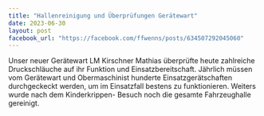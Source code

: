 ```yaml
---
title: "Hallenreinigung und Überprüfungen Gerätewart"
date: 2023-06-30
layout: post
facebook_url: "https://facebook.com/ffwenns/posts/634507292045060"
---
```


Unser neuer Gerätewart LM Kirschner Mathias überprüfte heute zahlreiche Druckschläuche auf ihr Funktion und Einsatzbereitschaft. Jährlich müssen vom Gerätewart und Obermaschinist hunderte Einsatzgerätschaften durchgeckeckt werden, um im Einsatzfall bestens zu funktionieren. Weiters wurde nach dem Kinderkrippen- Besuch noch die gesamte Fahrzeughalle gereinigt.